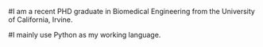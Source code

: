 #I am a recent PHD graduate in Biomedical Engineering from the University of California, Irvine.

#I mainly use Python as my working language.
